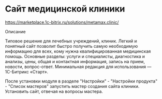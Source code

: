 # Сайт медицинской клиники
https://marketplace.1c-bitrix.ru/solutions/metamax.clinic/

Описание

Типовое решение для лечебных учреждений, клиник. Легкий и понятный сайт позволит быстро получить самую необходимую информацию для всех, кому нужна квалифицированная медицинская помощь.
Основные разделы: услуги и специалисты, диагностика и анализы, цены, общая и контактная информация, запись на прием, новости, вопрос-ответ.
Минимальная редакция для использования — 1С-Битрикс «Старт».

После установки модуля в разделе "Настройки" - "Настройки продукта" - "Список мастеров" запустить мастер создания сайта клиники. Установить сайт, отвечая на вопросы мастера.
